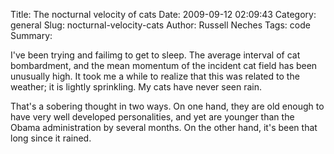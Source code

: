 Title: The nocturnal velocity of cats
Date: 2009-09-12 02:09:43
Category: general
Slug: nocturnal-velocity-cats
Author: Russell Neches
Tags: code
Summary: 


I've been trying and failimg to get to sleep. The average interval of
cat bombardment, and the mean momentum of the incident cat field has
been unusually high. It took me a while to realize that this was related
to the weather; it is lightly sprinkling. My cats have never seen rain.

That's a sobering thought in two ways. On one hand, they are old enough
to have very well developed personalities, and yet are younger than the
Obama administration by several months. On the other hand, it's been
that long since it rained.
